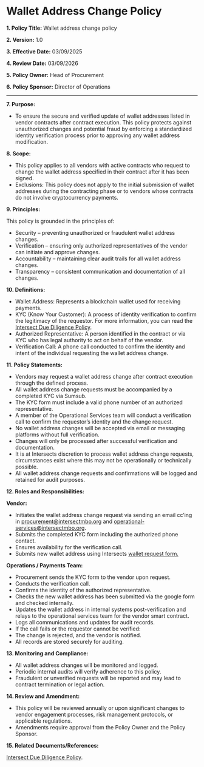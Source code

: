 # Wallet Address Change Policy

**1. Policy Title:** Wallet address change policy

**2. Version:** 1.0

**3. Effective Date:** 03/09/2025

**4. Review Date:** 03/09/2026

**5. Policy Owner:** Head of Procurement&#x20;

**6. Policy Sponsor:** Director of Operations

***

**7. Purpose:**

* To ensure the secure and verified update of wallet addresses listed in vendor contracts after contract execution. This policy protects against unauthorized changes and potential fraud by enforcing a standardized identity verification process prior to approving any wallet address modification.

**8. Scope:**

* This policy applies to all vendors with active contracts who request to change the wallet address specified in their contract after it has been signed.
* Exclusions: This policy does not apply to the initial submission of wallet addresses during the contracting phase or to vendors whose contracts do not involve cryptocurrency payments.

**9. Principles:**

This policy is grounded in the principles of:

* Security – preventing unauthorized or fraudulent wallet address changes.
* Verification – ensuring only authorized representatives of the vendor can initiate and approve changes.
* Accountability – maintaining clear audit trails for all wallet address changes.
* Transparency – consistent communication and documentation of all changes.

**10. Definitions:**

* Wallet Address: Represents a blockchain wallet used for receiving payments.
* KYC (Know Your Customer): A process of identity verification to confirm the legitimacy of the requestor. For more information, you can read the [Intersect Due Diligence Policy](https://docs.intersectmbo.org/legal/policies-and-conditions/intersect-administration-policies/due-diligence-policy).
* Authorized Representative: A person identified in the contract or via KYC who has legal authority to act on behalf of the vendor.
* Verification Call: A phone call conducted to confirm the identity and intent of the individual requesting the wallet address change.

**11. Policy Statements:**

* Vendors may request a wallet address change after contract execution through the defined process.&#x20;
* All wallet address change requests must be accompanied by a completed KYC via Sumsub.
* The KYC form must include a valid phone number of an authorized representative.
* A member of the Operational Services team will conduct a verification call to confirm the requestor’s identity and the change request.
* No wallet address changes will be accepted via email or messaging platforms without full verification.
* Changes will only be processed after successful verification and documentation.
* It is at Intersects discretion to process wallet address change requests, circumstances exist where this may not be operationally or technically possible.&#x20;
* All wallet address change requests and confirmations will be logged and retained for audit purposes.

**12. Roles and Responsibilities:**

**Vendor:**

* Initiates the wallet address change request via sending an email cc’ing in [procurement@intersectmbo.org](mailto:procurement@intersectmbo.org) and operational-services@intersectmbo.org.
* Submits the completed KYC form including the authorized phone contact.
* Ensures availability for the verification call.
* Submits new wallet address using Intersects [wallet request form.](https://forms.gle/VgX7nZbcnnXL9o99A)

**Operations / Payments Team:**

* Procurement sends the KYC form to the vendor upon request.
* Conducts the verification call.
* Confirms the identity of the authorized representative.
* Checks the new wallet address has been submitted via the google form and checked internally.
* Updates the wallet address in internal systems post-verification and relays to the operational services team for the vendor smart contract.
* Logs all communications and updates for audit records.
* If the call fails or the requestor cannot be verified:
* The change is rejected, and the vendor is notified.
* All records are stored securely for auditing.

**13. Monitoring and Compliance:**

* All wallet address changes will be monitored and logged.
* Periodic internal audits will verify adherence to this policy.
* Fraudulent or unverified requests will be reported and may lead to contract termination or legal action.

**14. Review and Amendment:**

* This policy will be reviewed annually or upon significant changes to vendor engagement processes, risk management protocols, or applicable regulations.
* Amendments require approval from the Policy Owner and the Policy Sponsor.

**15. Related Documents/References:**

[Intersect Due Diligence Policy](https://docs.intersectmbo.org/legal/policies-and-conditions/intersect-administration-policies/due-diligence-policy).
